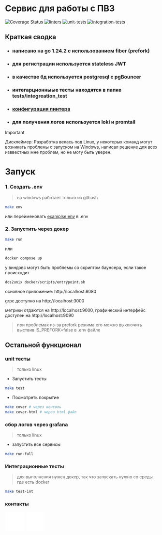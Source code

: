 # Сервис для работы с ПВЗ

[![Coverage Status](https://coveralls.io/repos/github/WhaleShip/pvz/badge.svg?branch=main)](https://coveralls.io/github/WhaleShip/pvz?branch=main)
[![linters](https://github.com/WhaleShip/pvz/actions/workflows/golangci-lint.yml/badge.svg)](https://github.com/WhaleShip/pvz/actions/workflows/golangci-lint.yml)
[![unit-tests](https://github.com/WhaleShip/pvz/actions/workflows/unit-tests.yml/badge.svg)](https://github.com/WhaleShip/pvz/actions/workflows/unit-tests.yml)
[![integration-tests](https://github.com/WhaleShip/pvz/actions/workflows/int-tests.yml/badge.svg)](https://github.com/WhaleShip/pvz/actions/workflows/int-tests.yml)

## Краткая сводка

- ### написано на go 1.24.2 с использованием fiber (prefork)
- ### для регистрации используется stateless JWT
- ### в качестве бд используется postgresql с pgBouncer
- ### интегарционныые тесты находятся в папке tests/integreation_test 
- ### [конфигурация линтера](.golangci.yml)
- ### для получения логов используется loki и promtail

> [!IMPORTANT]  
> Дисклеймер: Разработка велась под Linux, у некоторых команд могут возникать проблемы с запуском на Windows, написал решение для всех изввестных мне проблем, но не могу быть уверен.

# Запуск

### 1. Создать .env
> на windows работает только из gitbash

```sh
make env 
```

или переименовать [examplse.env](example.env) в .env


### 2. Запустить через докер
```sh
make run
```

или

```sh
docker compose up
```

у виндовс могут быть проблемы со скриптом баунсера, если такое происходит
```sh
dos2unix docker/scripts/entrypoint.sh
```

основное приложение: http://localhost:8080

grpc доступно на http://localhost:3000

метрики отдаются на http://localhost:9000, графический интерфейс доступен на http://localhost:9090

> при проблемах из-за prefork режима его можно выключить выствив IS_PREFORK=false в .env файле

## Остальной функционал
### unit тесты
> только linux
- Запустить тесты
```sh
make test
```

- Посмотреть покрытие
```sh
make cover # через консоль
make cover-html # через html файл
```


### сбор логов через grafana
> только linux
- запустить все сервисы
```sh
make run-full
```


### Интеграционные тесты
> для выполнения нужен докер, так что запускать нужно со среды где есть docker
```sh
make test-int
```

### контакты
[![Telegram Icon](https://raw.githubusercontent.com/CLorant/readme-social-icons/main/large/light/telegram.svg)](https://t.me/PanHater)
[![medium-light-discord](https://raw.githubusercontent.com/CLorant/readme-social-icons/main/large/light/discord.svg)](https://discord.com/users/1249015796852719617)
